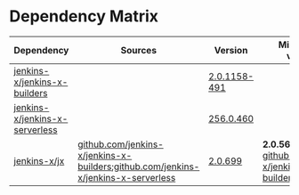# Dependency Matrix

Dependency | Sources | Version | Mismatched versions
---------- | ------- | ------- | -------------------
[jenkins-x/jenkins-x-builders](https://github.com/jenkins-x/jenkins-x-builders) |  | [2.0.1158-491]() | 
[jenkins-x/jenkins-x-serverless](https://github.com/jenkins-x/jenkins-x-serverless) |  | [256.0.460](https://github.com/jenkins-x/jenkins-x-serverless/releases/tag/v256.0.460) | 
[jenkins-x/jx](https://github.com/jenkins-x/jx) | [github.com/jenkins-x/jenkins-x-builders](https://github.com/jenkins-x/jenkins-x-builders);[github.com/jenkins-x/jenkins-x-serverless](https://github.com/jenkins-x/jenkins-x-serverless.git) | [2.0.699](https://github.com/jenkins-x/jx/releases/tag/v2.0.699) | **2.0.564**: [github.com/jenkins-x/jenkins-x-builders](https://github.com/jenkins-x/jenkins-x-builders)
